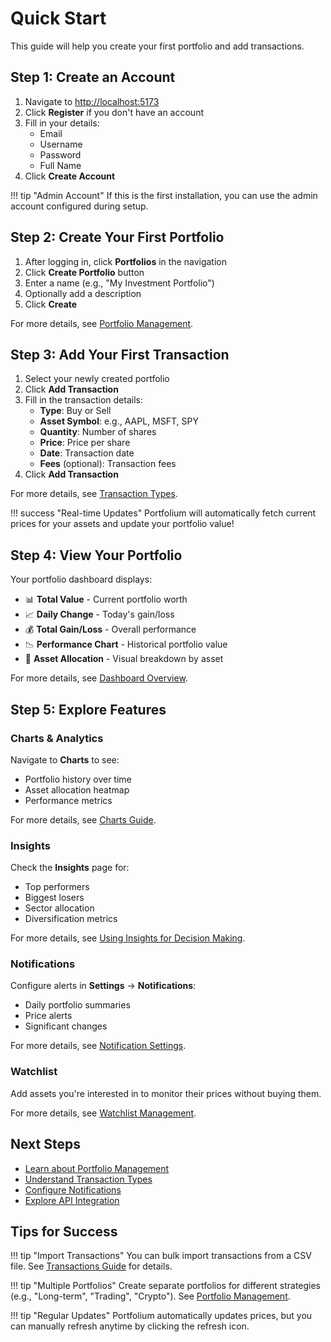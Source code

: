 # Quick Start

This guide will help you create your first portfolio and add transactions.

## Step 1: Create an Account

1. Navigate to [http://localhost:5173](http://localhost:5173)
2. Click **Register** if you don't have an account
3. Fill in your details:
   - Email
   - Username
   - Password
   - Full Name
4. Click **Create Account**

!!! tip "Admin Account"
    If this is the first installation, you can use the admin account configured during setup.

## Step 2: Create Your First Portfolio

1. After logging in, click **Portfolios** in the navigation
2. Click **Create Portfolio** button
3. Enter a name (e.g., "My Investment Portfolio")
4. Optionally add a description
5. Click **Create**

For more details, see [Portfolio Management](../user-guide/portfolios.md).

## Step 3: Add Your First Transaction

1. Select your newly created portfolio
2. Click **Add Transaction**
3. Fill in the transaction details:
    - **Type**: Buy or Sell
    - **Asset Symbol**: e.g., AAPL, MSFT, SPY
    - **Quantity**: Number of shares
    - **Price**: Price per share
    - **Date**: Transaction date
    - **Fees** (optional): Transaction fees
4. Click **Add Transaction**

For more details, see [Transaction Types](../user-guide/transactions.md).

!!! success "Real-time Updates"
    Portfolium will automatically fetch current prices for your assets and update your portfolio value!

## Step 4: View Your Portfolio

Your portfolio dashboard displays:

- 📊 **Total Value** - Current portfolio worth
- 📈 **Daily Change** - Today's gain/loss
- 💰 **Total Gain/Loss** - Overall performance
- 📉 **Performance Chart** - Historical portfolio value
- 🎯 **Asset Allocation** - Visual breakdown by asset

For more details, see [Dashboard Overview](../user-guide/dashboard.md).

## Step 5: Explore Features

### Charts & Analytics

Navigate to **Charts** to see:

- Portfolio history over time
- Asset allocation heatmap
- Performance metrics

For more details, see [Charts Guide](../user-guide/charts.md).

### Insights

Check the **Insights** page for:

- Top performers
- Biggest losers
- Sector allocation
- Diversification metrics

For more details, see [Using Insights for Decision Making](../user-guide/insights.md).

### Notifications

Configure alerts in **Settings** → **Notifications**:

- Daily portfolio summaries
- Price alerts
- Significant changes

For more details, see [Notification Settings](../user-guide/notifications.md).

### Watchlist

Add assets you're interested in to monitor their prices without buying them.

For more details, see [Watchlist Management](../user-guide/watchlist.md).

## Next Steps

- [Learn about Portfolio Management](../user-guide/portfolios.md)
- [Understand Transaction Types](../user-guide/transactions.md)
- [Configure Notifications](../user-guide/notifications.md)
- [Explore API Integration](../api/overview.md)

## Tips for Success

!!! tip "Import Transactions"
    You can bulk import transactions from a CSV file. See [Transactions Guide](../user-guide/transactions.md) for details.

!!! tip "Multiple Portfolios"
    Create separate portfolios for different strategies (e.g., "Long-term", "Trading", "Crypto"). See [Portfolio Management](../user-guide/portfolios.md).

!!! tip "Regular Updates"
    Portfolium automatically updates prices, but you can manually refresh anytime by clicking the refresh icon.
